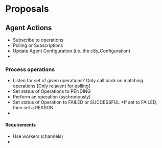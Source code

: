 # Proposals

## Agent Actions

* Subscribe to operations
* Polling or Subscriptions
* Update Agent Configuration (i.e. the c8y_Configuration)
* 

### Process operations

* Listen for set of given operations? Only call back on matching operations [Only relavent for polling]
* Set status of Operations to PENDING
* Perform an operation (sychronously)
* Set status of Operation to FAILED or SUCCESSFUL *If set to FAILED, then set a REASON
* 

#### Requirements

* Use workers (channels)
* 
